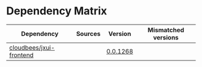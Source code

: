 # Dependency Matrix

Dependency | Sources | Version | Mismatched versions
---------- | ------- | ------- | -------------------
[cloudbees/jxui-frontend](https://github.com/cloudbees/jxui-frontend) |  | [0.0.1268](https://github.com/cloudbees/jxui-frontend/releases/tag/v0.0.1268) | 
